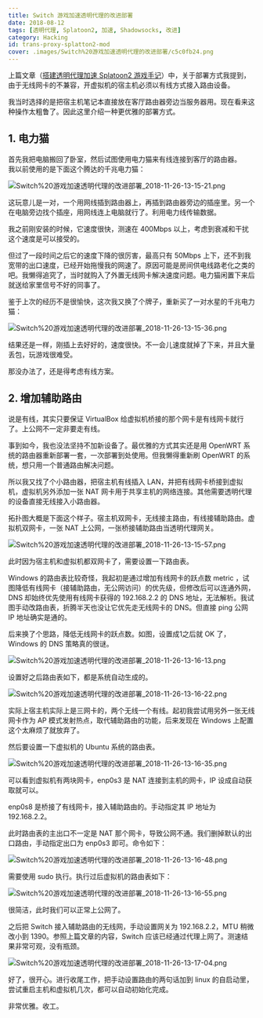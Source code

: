 ```yaml
---
title: Switch 游戏加速透明代理的改进部署
date: 2018-08-12
tags: [透明代理, Splatoon2, 加速, Shadowsocks, 改进]
category: Hacking
id: trans-proxy-splatton2-mod
cover: .images/Switch%20游戏加速透明代理的改进部署/c5c0fb24.png
---
```


上篇文章（[搭建透明代理加速 Splatoon2 游戏手记](/posts/trans-proxy-splatoon2/)）中，关于部署方式我提到，由于无线网卡的不兼容，开虚拟机的宿主机必须以有线方式接入路由设备。

我当时选择的是把宿主机笔记本直接放在客厅路由器旁边当服务器用。现在看来这种操作太粗鲁了。因此这里介绍一种更优雅的部署方式。

## 1. 电力猫

首先我把电脑搬回了卧室，然后试图使用电力猫来有线连接到客厅的路由器。  
我以前使用的是下面这个腾达的千兆电力猫：

![Switch%20游戏加速透明代理的改进部署_2018-11-26-13-15-21.png](.images/Switch%20游戏加速透明代理的改进部署/25a45432.png)

这玩意儿是一对，一个用网线插到路由器上，再插到路由器旁边的插座里。另一个在电脑旁边找个插座，用网线连上电脑就行了。利用电力线传输数据。

我之前刚安装的时候，它速度很快，测速在 400Mbps 以上，考虑到衰减和干扰这个速度是可以接受的。

但过了一段时间之后它的速度下降的很厉害，最高只有 50Mbps 上下，还不到我宽带的出口速度，已经开始拖慢我的网速了。原因可能是房间供电线路老化之类的吧。我懒得追究了，当时就购入了外置无线网卡解决速度问题。电力猫闲置下来后就送给家里信号不好的同事了。

鉴于上次的经历不是很愉快，这次我又换了个牌子，重新买了一对水星的千兆电力猫：

![Switch%20游戏加速透明代理的改进部署_2018-11-26-13-15-36.png](.images/Switch%20游戏加速透明代理的改进部署/901ea349.png)

结果还是一样，刚插上去好好的，速度很快。不一会儿速度就掉了下来，并且大量丢包，玩游戏很难受。

那没办法了，还是得考虑有线方案。

## 2. 增加辅助路由

说是有线，其实只要保证 VirtualBox 给虚拟机桥接的那个网卡是有线网卡就行了。上公网不一定非要走有线。

事到如今，我也没法坚持不加新设备了。最优雅的方式其实还是用 OpenWRT 系统的路由器重新部署一套，一次部署到处使用。但我懒得重新刷 OpenWRT 的系统，想只用一个普通路由解决问题。

所以我又找了个小路由器，把宿主机有线插入 LAN，并把有线网卡桥接到虚拟机，虚拟机另外添加一张 NAT 网卡用于共享主机的网络连接。其他需要透明代理的设备直接无线接入小路由器。

拓扑图大概是下面这个样子。宿主机双网卡，无线接主路由，有线接辅助路由。虚拟机双网卡，一张 NAT 上公网，一张桥接辅助路由当透明代理网关。

![Switch%20游戏加速透明代理的改进部署_2018-11-26-13-15-57.png](.images/Switch%20游戏加速透明代理的改进部署/c5c0fb24.png)

此时因为宿主机和虚拟机都双网卡了，需要设置一下路由表。

Windows 的路由表比较奇怪，我起初是通过增加有线网卡的跃点数 metric ，试图降低有线网卡（接辅助路由，无公网访问）的优先级，但修改后可以连通外网，DNS 却始终优先使用有线网卡获得的 192.168.2.2 的 DNS 地址，无法解析。我试图手动改路由表，折腾半天也没让它优先走无线网卡的 DNS。但直接 ping 公网 IP 地址确实是通的。

后来换了个思路，降低无线网卡的跃点数。如图，设置成1之后就 OK 了，Windows 的 DNS 策略真的很谜。

![Switch%20游戏加速透明代理的改进部署_2018-11-26-13-16-13.png](.images/Switch%20游戏加速透明代理的改进部署/e969ae75.png)

设置好之后路由表如下，都是系统自动生成的。

![Switch%20游戏加速透明代理的改进部署_2018-11-26-13-16-22.png](.images/Switch%20游戏加速透明代理的改进部署/0e0a74c6.png)

实际上宿主机实际上是三网卡的，两个无线一个有线。起初我尝试用另外一张无线网卡作为 AP 模式发射热点，取代辅助路由的功能，后来发现在 Windows 上配置这个太麻烦了就放弃了。

然后要设置一下虚拟机的 Ubuntu 系统的路由表。

![Switch%20游戏加速透明代理的改进部署_2018-11-26-13-16-35.png](.images/Switch%20游戏加速透明代理的改进部署/b1670d1f.png)

可以看到虚拟机有两块网卡，enp0s3 是 NAT 连接到主机的网卡，IP 设成自动获取就可以。

enp0s8 是桥接了有线网卡，接入辅助路由的。手动指定其 IP 地址为 192.168.2.2。

此时路由表的主出口不一定是 NAT 那个网卡，导致公网不通。我们删掉默认的出口路由，手动指定出口为 enp0s3 即可。命令如下：

![Switch%20游戏加速透明代理的改进部署_2018-11-26-13-16-48.png](.images/Switch%20游戏加速透明代理的改进部署/4ba28f3d.png)

需要使用 sudo 执行。执行过后虚拟机的路由表如下：

![Switch%20游戏加速透明代理的改进部署_2018-11-26-13-16-55.png](.images/Switch%20游戏加速透明代理的改进部署/7469a5d0.png)

很简洁，此时我们可以正常上公网了。

之后把 Switch 接入辅助路由的无线网，手动设置网关为 192.168.2.2，MTU 稍微改小到 1390。参照上篇文章的内容，Switch 应该已经通过代理上网了。测速结果非常可观，没有瓶颈。

![Switch%20游戏加速透明代理的改进部署_2018-11-26-13-17-04.png](.images/Switch%20游戏加速透明代理的改进部署/f94f5add.png)

好了，很开心。进行收尾工作，把手动设置路由的两句话加到 linux 的自启动里，尝试重启主机和虚拟机几次，都可以自动初始化完成。

非常优雅。收工。